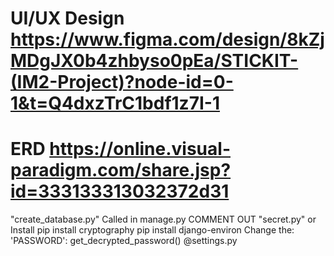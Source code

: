 # UI/UX Design https://www.figma.com/design/8kZjMDgJX0b4zhbyso0pEa/STICKIT-(IM2-Project)?node-id=0-1&t=Q4dxzTrC1bdf1z7I-1
# ERD https://online.visual-paradigm.com/share.jsp?id=333133313032372d31






"create_database.py" Called in manage.py
COMMENT OUT "secret.py" or Install
pip install cryptography
pip install django-environ
Change the: 'PASSWORD': get_decrypted_password() @settings.py
